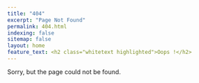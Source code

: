 ```yaml
---
title: "404"
excerpt: "Page Not Found"
permalink: 404.html
indexing: false
sitemap: false
layout: home
feature_text: <h2 class="whitetext highlighted">Oops !</h2>
---
```


Sorry, but the page could not be found.
